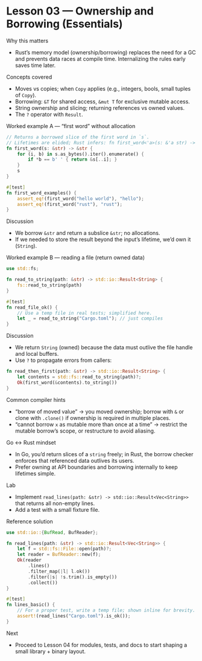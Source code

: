 # Lesson 03 — Ownership and Borrowing (Essentials)

Why this matters
- Rust’s memory model (ownership/borrowing) replaces the need for a GC and prevents data races at compile time. Internalizing the rules early saves time later.

Concepts covered
- Moves vs copies; when `Copy` applies (e.g., integers, bools, small tuples of `Copy`).
- Borrowing: `&T` for shared access, `&mut T` for exclusive mutable access.
- String ownership and slicing; returning references vs owned values.
- The `?` operator with `Result`.

Worked example A — “first word” without allocation
```rust
// Returns a borrowed slice of the first word in `s`.
// Lifetimes are elided; Rust infers: fn first_word<'a>(s: &'a str) -> &'a str
fn first_word(s: &str) -> &str {
    for (i, b) in s.as_bytes().iter().enumerate() {
        if *b == b' ' { return &s[..i]; }
    }
    s
}

#[test]
fn first_word_examples() {
    assert_eq!(first_word("hello world"), "hello");
    assert_eq!(first_word("rust"), "rust");
}
```

Discussion
- We borrow `&str` and return a subslice `&str`; no allocations.
- If we needed to store the result beyond the input’s lifetime, we’d own it (`String`).

Worked example B — reading a file (return owned data)
```rust
use std::fs;

fn read_to_string(path: &str) -> std::io::Result<String> {
    fs::read_to_string(path)
}

#[test]
fn read_file_ok() {
    // Use a temp file in real tests; simplified here.
    let _ = read_to_string("Cargo.toml"); // just compiles
}
```

Discussion
- We return `String` (owned) because the data must outlive the file handle and local buffers.
- Use `?` to propagate errors from callers:

```rust
fn read_then_first(path: &str) -> std::io::Result<String> {
    let contents = std::fs::read_to_string(path)?;
    Ok(first_word(&contents).to_string())
}
```

Common compiler hints
- “borrow of moved value” → you moved ownership; borrow with `&` or clone with `.clone()` if ownership is required in multiple places.
- “cannot borrow `x` as mutable more than once at a time” → restrict the mutable borrow’s scope, or restructure to avoid aliasing.

Go ↔ Rust mindset
- In Go, you’d return slices of a `string` freely; in Rust, the borrow checker enforces that referenced data outlives its users.
- Prefer owning at API boundaries and borrowing internally to keep lifetimes simple.

Lab
- Implement `read_lines(path: &str) -> std::io::Result<Vec<String>>` that returns all non-empty lines.
- Add a test with a small fixture file.

Reference solution
```rust
use std::io::{BufRead, BufReader};

fn read_lines(path: &str) -> std::io::Result<Vec<String>> {
    let f = std::fs::File::open(path)?;
    let reader = BufReader::new(f);
    Ok(reader
        .lines()
        .filter_map(|l| l.ok())
        .filter(|s| !s.trim().is_empty())
        .collect())
}

#[test]
fn lines_basic() {
    // For a proper test, write a temp file; shown inline for brevity.
    assert!(read_lines("Cargo.toml").is_ok());
}
```

Next
- Proceed to Lesson 04 for modules, tests, and docs to start shaping a small library + binary layout.

